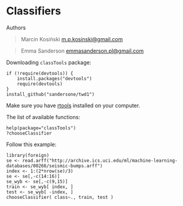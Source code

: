 Classifiers
===========
Authors
> Marcin Kosiński m.p.kosinski@gmail.com

> Emma Sanderson emmasanderson.pl@gmail.com


Downloading `classTools` package:
```{Ruby}
if (!require(devtools)) {
    install.packages("devtools")
    require(devtools)
}
install_github("sandersone/twd1")
```


Make sure you have [rtools](http://cran.r-project.org/bin/windows/Rtools/) installed on your computer.

The list of available functions:
```{Ruby}
help(package="classTools")
?chooseClassifier
```

Follow this example:
```{Ruby}
library(foreign)
se <- read.arff("http://archive.ics.uci.edu/ml/machine-learning-databases/00266/seismic-bumps.arff")
index <- 1:(2*nrow(se)/3)
se <- se[,-c(14:16)]
se_wyb <- se[,-c(9,15)]
train <- se_wyb[ index, ]
test <- se_wyb[ -index, ]
chooseClassifier( class~., train, test )
```
